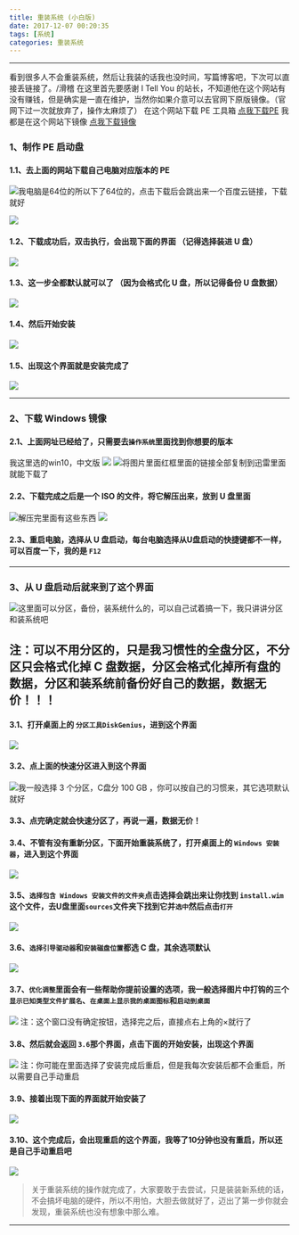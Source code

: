 ```yaml
---
title: 重装系统 (小白版)
date: 2017-12-07 00:20:35
tags: [系统]
categories: 重装系统
---
```

----
看到很多人不会重装系统，然后让我装的话我也没时间，写篇博客吧，下次可以直接丢链接了。/滑稽
在这里首先要感谢 I Tell You 的站长，不知道他在这个网站有没有赚钱，但是确实是一直在维护，当然你如果介意可以去官网下原版镜像。（官网下过一次就放弃了，操作太麻烦了）
在这个网站下载 PE 工具箱 [点我下载PE](http://www.wepe.com.cn/download.html)
我都是在这个网站下镜像 [点我下载镜像](https://msdn.itellyou.cn/ )
### 1、制作 PE 启动盘
#### 1.1、去上面的网站下载自己电脑对应版本的 PE
![](http://wx4.sinaimg.cn/mw690/005KFv1Tgy1fmazw3nwznj311y0kl75p.jpg)我电脑是64位的所以下了64位的，点击下载后会跳出来一个百度云链接，下载就好

![](http://wx1.sinaimg.cn/mw690/005KFv1Tgy1fmazw4og75j311u0ko0tx.jpg)
####  1.2、下载成功后，双击执行，会出现下面的界面 （记得选择装进 U 盘）
![](http://wx4.sinaimg.cn/mw690/005KFv1Tgy1fmazw5ro5oj30fk09q3yw.jpg)
#### 1.3、这一步全都默认就可以了 （因为会格式化 U 盘，所以记得备份 U 盘数据）
![](http://wx1.sinaimg.cn/mw690/005KFv1Tgy1fmazw6cdlfj30fy0a4my9.jpg)
#### 1.4、然后开始安装
![](http://wx4.sinaimg.cn/mw690/005KFv1Tgy1fmazw72rtwj30fy0a43zl.jpg)
#### 1.5、出现这个界面就是安装完成了
![](http://wx1.sinaimg.cn/mw690/005KFv1Tgy1fmazw7ia5pj30fy0a4dgn.jpg)

----

### 2、下载 Windows 镜像
#### 2.1、上面网址已经给了，只需要去`操作系统`里面找到你想要的版本
我这里选的win10，中文版
![](http://wx4.sinaimg.cn/mw690/005KFv1Tgy1fmazvz0949j311y0lcdl7.jpg)
![](http://wx3.sinaimg.cn/mw690/005KFv1Tgy1fmazw05yy5j311y0lcn11.jpg)将图片里面红框里面的链接全部复制到迅雷里面就能下载了
#### 2.2、下载完成之后是一个 ISO 的文件，将它解压出来，放到 U 盘里面
![](http://wx1.sinaimg.cn/mw690/005KFv1Tgy1fmazw1kmcrj303205q3yw.jpg)解压完里面有这些东西
![](http://wx1.sinaimg.cn/mw690/005KFv1Tgy1fmazw2lhgzj30k906ewes.jpg)
#### 2.3、重启电脑，选择从 U 盘启动，每台电脑选择从U盘启动的快捷键都不一样，可以百度一下，我的是 `F12`
----
### 3、从 U 盘启动后就来到了这个界面
![](http://wx2.sinaimg.cn/mw690/005KFv1Tgy1fmazvyib48j31dn0q7aby.jpg)这里面可以分区，备份，装系统什么的，可以自己试着搞一下，我只讲讲分区和装系统吧

 注：可以不用分区的，只是我习惯性的全盘分区，不分区只会格式化掉 C 盘数据，分区会格式化掉所有盘的数据，分区和装系统前备份好自己的数据，数据无价！！！
----

#### 3.1、打开桌面上的 `分区工具DiskGenius`，进到这个界面
![](http://wx4.sinaimg.cn/mw690/005KFv1Tgy1fmazvzor0yj30qu0lhwhk.jpg)
#### 3.2、点上面的快速分区进入到这个界面
![](http://wx3.sinaimg.cn/mw690/005KFv1Tgy1fmbhf52soxj30i70c23zg.jpg)我一般选择 3 个分区，C盘分 100 GB ，你可以按自己的习惯来，其它选项默认就好
#### 3.3、点完确定就会快速分区了，再说一遍，数据无价！
#### 3.4、不管有没有重新分区，下面开始重装系统了，打开桌面上的 `Windows 安装器`，进入到这个界面
![](http://wx4.sinaimg.cn/mw690/005KFv1Tgy1fmazw25plpj30g70efab3.jpg)
#### 3.5、`选择包含 Windows 安装文件的文件夹`点击选择会跳出来让你找到 `install.wim` 这个文件，去U盘里面`sources`文件夹下找到它并`选中`然后点击`打开`
![](http://wx1.sinaimg.cn/mw690/005KFv1Tgy1fmazw384exj30z70fxjsn.jpg)
#### 3.6、`选择引导驱动器`和`安装磁盘位置`都选 C 盘，其余选项默认
![](http://wx4.sinaimg.cn/mw690/005KFv1Tgy1fmazw49kpoj30g60eigmy.jpg)
#### 3.7、`优化调整`里面会有一些帮助你提前设置的选项，我一般选择图片中打钩的三个`显示已知类型文件扩展名`、`在桌面上显示我的桌面图标`和`启动到桌面`
![](http://wx2.sinaimg.cn/mw690/005KFv1Tgy1fmazw578g3j30i80dhq43.jpg)
注：这个窗口没有确定按钮，选择完之后，直接点右上角的×就行了
#### 3.8、然后就会返回 `3.6`那个界面，点击下面的开始安装，出现这个界面
![](http://wx2.sinaimg.cn/mw690/005KFv1Tgy1fmgf3tlxa4j30e909u0t6.jpg)
注：你可能在里面选择了安装完成后重启，但是我每次安装后都不会重启，所以需要自己手动重启
#### 3.9、接着出现下面的界面就开始安装了
![](http://wx2.sinaimg.cn/mw690/005KFv1Tgy1fmgf3zzqmrj30g40eggmq.jpg)
#### 3.10、这个完成后，会出现重启的这个界面，我等了10分钟也没有重启，所以还是自己手动重启吧
![](http://wx4.sinaimg.cn/mw690/005KFv1Tgy1fmgf44zhboj30c1052q2z.jpg)

> 关于重装系统的操作就完成了，大家要敢于去尝试，只是装装新系统的话，不会搞坏电脑的硬件，所以不用怕，大胆去做就好了，迈出了第一步你就会发现，重装系统也没有想象中那么难。

----
